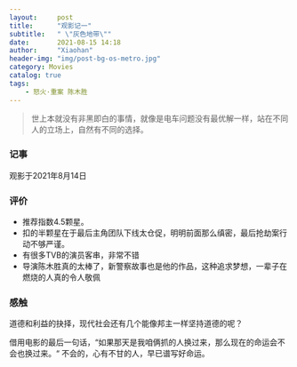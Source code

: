 ```yaml
---
layout:     post
title:      "观影记一"
subtitle:   " \"灰色地带\""
date:       2021-08-15 14:18
author:     "Xiaohan"
header-img: "img/post-bg-os-metro.jpg"
category: Movies
catalog: true
tags:
    - 怒火·重案 陈木胜
---
```



> 世上本就没有非黑即白的事情，就像是电车问题没有最优解一样，站在不同人的立场上，自然有不同的选择。

### 记事

观影于2021年8月14日

### 评价

* 推荐指数4.5颗星。
* 扣的半颗星在于最后主角团队下线太仓促，明明前面那么缜密，最后抢劫案行动不够严谨。
* 有很多TVB的演员客串，非常不错
* 导演陈木胜真的太棒了，新警察故事也是他的作品，这种追求梦想，一辈子在燃烧的人真的令人敬佩

### 感触

道德和利益的抉择，现代社会还有几个能像邦主一样坚持道德的呢？

借用电影的最后一句话，“如果那天是我咱俩抓的人换过来，那么现在的命运会不会也换过来。“ 不会的，心有不甘的人，早已谱写好命运。